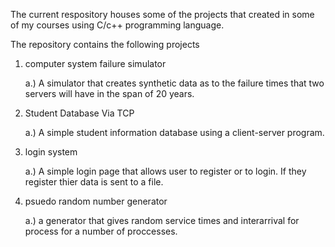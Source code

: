 The current respository houses some of the projects that created in some of my courses using C/c++ programming language.

The repository contains the following projects 

1. computer system failure simulator

    a.)  A simulator that creates synthetic data as to the failure times that two servers will have in the span of 20 years. 
  
2. Student Database Via TCP 

    a.)  A simple student information database using a client-server program.
  
 3. login system 
 
    a.) A simple login page that allows user to register or to  login. If they register thier data is sent to a file. 
    
   
  4. psuedo random number generator 
  
     a.) a generator that gives random service times and interarrival for process for a number of proccesses.  
